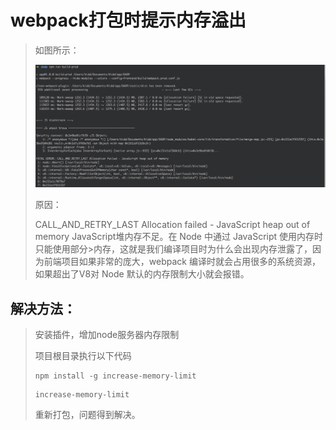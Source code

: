 # webpack打包时提示内存溢出
>如图所示：
>
>![img](https://github.com/Kidd-Ye/Kidd.github.io/blob/master/img/p5.png)
>
>原因：
>
>CALL_AND_RETRY_LAST Allocation failed - JavaScript heap out of memory JavaScript堆内存不足。在 Node 中通过 JavaScript 使用内存时只能使用部分>内存，这就是我们编译项目时为什么会出现内存泄露了，因为前端项目如果非常的庞大，webpack 编译时就会占用很多的系统资源，如果超出了V8对 Node 默认的内存限制大小就会报错。
>

## 解决方法：
>安装插件，增加node服务器内存限制
>
>项目根目录执行以下代码
>
>```
>npm install -g increase-memory-limit
>```
>
>```
>increase-memory-limit
>```
>
>重新打包，问题得到解决。


